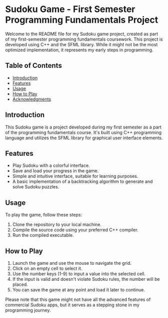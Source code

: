 # Sudoku Game - First Semester Programming Fundamentals Project

Welcome to the README file for my Sudoku game project, created as part of my first-semester programming fundamentals coursework. This project is developed using C++ and the SFML library. While it might not be the most optimized implementation, it represents my early steps in programming.

## Table of Contents

- [Introduction](#introduction)
- [Features](#features)
- [Usage](#usage)
- [How to Play](#how-to-play)
- [Acknowledgments](#acknowledgments)

## Introduction

This Sudoku game is a project developed during my first semester as a part of the programming fundamentals course. It's built using C++ programming language and utilizes the SFML library for graphical user interface elements.

## Features

- Play Sudoku with a colorful interface.
- Save and load your progress in the game.
- Simple and intuitive interface, suitable for learning purposes.
- A basic implementation of a backtracking algorithm to generate and solve Sudoku puzzles.

## Usage

To play the game, follow these steps:

1. Clone the repository to your local machine.
2. Compile the source code using your preferred C++ compiler.
3. Run the compiled executable.

## How to Play

1. Launch the game and use the mouse to navigate the grid.
2. Click on an empty cell to select it.
3. Use the number keys (1-9) to input a value into the selected cell.
4. If the input is valid and doesn't violate Sudoku rules, the number will be placed.
5. You can save the game at any point and load it later to continue.

Please note that this game might not have all the advanced features of commercial Sudoku apps, but it serves as a stepping stone in my programming journey.

